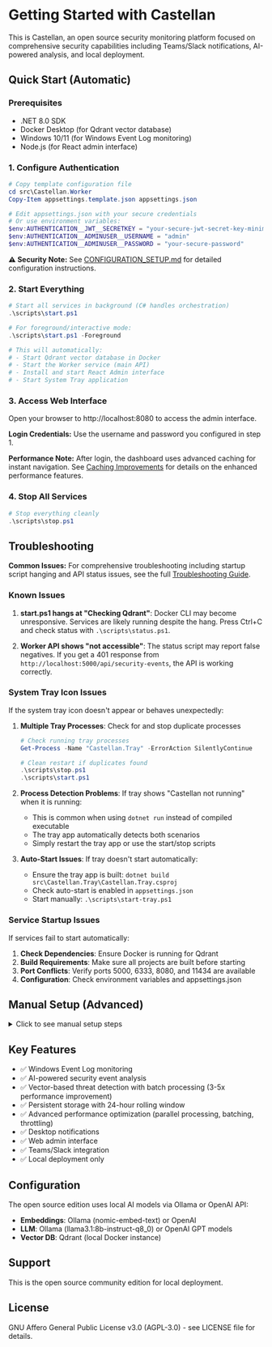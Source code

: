 # Getting Started with Castellan

This is Castellan, an open source security monitoring platform focused on comprehensive security capabilities including Teams/Slack notifications, AI-powered analysis, and local deployment.

## Quick Start (Automatic)

### Prerequisites

- .NET 8.0 SDK
- Docker Desktop (for Qdrant vector database)
- Windows 10/11 (for Windows Event Log monitoring)
- Node.js (for React admin interface)

### 1. Configure Authentication

```powershell
# Copy template configuration file
cd src\Castellan.Worker
Copy-Item appsettings.template.json appsettings.json

# Edit appsettings.json with your secure credentials
# Or use environment variables:
$env:AUTHENTICATION__JWT__SECRETKEY = "your-secure-jwt-secret-key-minimum-64-characters"
$env:AUTHENTICATION__ADMINUSER__USERNAME = "admin"
$env:AUTHENTICATION__ADMINUSER__PASSWORD = "your-secure-password"
```

**⚠️ Security Note:** See [CONFIGURATION_SETUP.md](CONFIGURATION_SETUP.md) for detailed configuration instructions.

### 2. Start Everything

```powershell
# Start all services in background (C# handles orchestration)
.\scripts\start.ps1

# For foreground/interactive mode:
.\scripts\start.ps1 -Foreground

# This will automatically:
# - Start Qdrant vector database in Docker
# - Start the Worker service (main API)
# - Install and start React Admin interface
# - Start System Tray application
```

### 3. Access Web Interface

Open your browser to http://localhost:8080 to access the admin interface.

**Login Credentials:** Use the username and password you configured in step 1.

**Performance Note:** After login, the dashboard uses advanced caching for instant navigation. See [Caching Improvements](CACHING_IMPROVEMENTS.md) for details on the enhanced performance features.

### 4. Stop All Services

```powershell
# Stop everything cleanly
.\scripts\stop.ps1
```

## Troubleshooting

**Common Issues:** For comprehensive troubleshooting including startup script hanging and API status issues, see the full [Troubleshooting Guide](TROUBLESHOOTING.md).

### Known Issues

1. **start.ps1 hangs at "Checking Qdrant"**: Docker CLI may become unresponsive. Services are likely running despite the hang. Press Ctrl+C and check status with `.\scripts\status.ps1`.

2. **Worker API shows "not accessible"**: The status script may report false negatives. If you get a 401 response from `http://localhost:5000/api/security-events`, the API is working correctly.

### System Tray Icon Issues

If the system tray icon doesn't appear or behaves unexpectedly:

1. **Multiple Tray Processes**: Check for and stop duplicate processes
   ```powershell
   # Check running tray processes
   Get-Process -Name "Castellan.Tray" -ErrorAction SilentlyContinue
   
   # Clean restart if duplicates found
   .\scripts\stop.ps1
   .\scripts\start.ps1
   ```

2. **Process Detection Problems**: If tray shows "Castellan not running" when it is running:
   - This is common when using `dotnet run` instead of compiled executable
   - The tray app automatically detects both scenarios
   - Simply restart the tray app or use the start/stop scripts

3. **Auto-Start Issues**: If tray doesn't start automatically:
   - Ensure the tray app is built: `dotnet build src\Castellan.Tray\Castellan.Tray.csproj`
   - Check auto-start is enabled in `appsettings.json`
   - Start manually: `.\scripts\start-tray.ps1`

### Service Startup Issues

If services fail to start automatically:

1. **Check Dependencies**: Ensure Docker is running for Qdrant
2. **Build Requirements**: Make sure all projects are built before starting
3. **Port Conflicts**: Verify ports 5000, 6333, 8080, and 11434 are available
4. **Configuration**: Check environment variables and appsettings.json

## Manual Setup (Advanced)

<details>
<summary>Click to see manual setup steps</summary>

### 1. Disable Auto-Start

Edit `src\Castellan.Worker\appsettings.json`:
```json
"Startup": {
  "AutoStart": {
    "Enabled": false
  }
}
```

### 2. Start Services Manually

```powershell
# Start Qdrant
docker run -d --name qdrant -p 6333:6333 qdrant/qdrant

# Build and run Worker
dotnet build src\Castellan.Worker\Castellan.Worker.csproj -c Release
cd src\Castellan.Worker
dotnet run

# Start React Admin (new terminal)
cd castellan-admin
npm install
npm start # Runs on http://localhost:8080
```

</details>

## Key Features

- ✅ Windows Event Log monitoring
- ✅ AI-powered security event analysis 
- ✅ Vector-based threat detection with batch processing (3-5x performance improvement)
- ✅ Persistent storage with 24-hour rolling window
- ✅ Advanced performance optimization (parallel processing, batching, throttling)
- ✅ Desktop notifications
- ✅ Web admin interface
- ✅ Teams/Slack integration
- ✅ Local deployment only

## Configuration

The open source edition uses local AI models via Ollama or OpenAI API:

- **Embeddings**: Ollama (nomic-embed-text) or OpenAI
- **LLM**: Ollama (llama3.1:8b-instruct-q8_0) or OpenAI GPT models
- **Vector DB**: Qdrant (local Docker instance)

## Support

This is the open source community edition for local deployment.

## License

GNU Affero General Public License v3.0 (AGPL-3.0) - see LICENSE file for details.